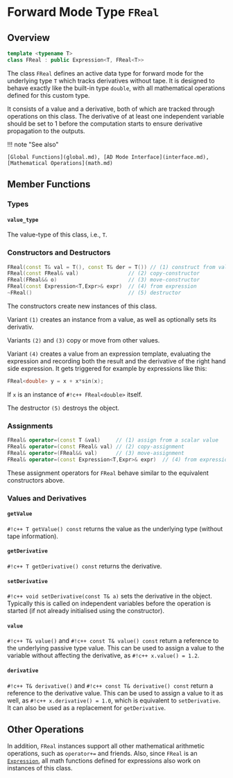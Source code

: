 # Forward Mode Type `FReal`

## Overview

```c++
template <typename T>
class FReal : public Expression<T, FReal<T>>
```

The class `FReal` defines an active data type for forward mode for the underlying type `T`
which tracks derivatives without tape.
It is designed to behave exactly like the built-in type `double`,
with all mathematical operations defined for this custom type.

It consists of a value and a derivative, both of which are tracked through
operations on this class. The derivative of at least one independent
variable should be set to 1 before the computation starts to ensure derivative
propagation to the outputs.

!!! note "See also"

    [Global Functions](global.md), [AD Mode Interface](interface.md),
    [Mathematical Operations](math.md)

## Member Functions

### Types

#### `value_type`

The value-type of this class, i.e., `T`.

### Constructors and Destructors

```c++
FReal(const T& val = T(), const T& der = T()) // (1) construct from value(s)
FReal(const FReal& val)                // (2) copy-constructor
FReal(FReal&& o)                       // (3) move-constructor
FReal(const Expression<T,Expr>& expr)  // (4) from expression
~FReal()                               // (5) destructor
```

The constructors create new instances of this class.

Variant `(1)` creates an instance from a value, as well as optionally sets
its derivativ.

Variants `(2)` and `(3)` copy or move from other values.

Variant `(4)` creates a value from an expression template, evaluating the expression
and recording both the result and the derivative of the right hand side expression.
It gets triggered for example by expressions like this:

```c++
FReal<double> y = x + x*sin(x);
```

If `x` is an instance of `#!c++ FReal<double>` itself.

The destructor `(5)` destroys the object.

### Assignments

```c++
FReal& operator=(const T &val)     // (1) assign from a scalar value
FReal& operator=(const FReal& val) // (2) copy-assignment
FReal& operator=(FReal&& val)      // (3) move-assignment
FReal& operator=(const Expression<T,Expr>& expr)  // (4) from expression
```

These assignment operators for `FReal` behave similar to the equivalent
constructors above.

### Values and Derivatives

#### `getValue`

`#!c++ T getValue() const` returns the value as the underlying type (without tape information).

#### `getDerivative`

`#!c++ T getDerivative() const` returns the derivative.

#### `setDerivative`

`#!c++ void setDerivative(const T& a)` sets the derivative in the object.
Typically this is called on independent variables before the operation is started
(if not already initialised using the constructor).

#### `value`

`#!c++ T& value()` and `#!c++ const T& value() const` return a reference to the underlying
passive type value.
This can be used to assign a value to the variable without affecting the derivative, as `#!c++ x.value() = 1.2`.

#### `derivative`

`#!c++ T& derivative()` and `#!c++ const T& derivative() const` return a reference to the derivative value.
This can be used to assign a value to it as well, as `#!c++ x.derivative() = 1.0`,
which is equivalent to `setDerivative`.
It can also be used as a replacement for `getDerivative`.

## Other Operations

In addition, `FReal` instances support all other mathematical arithmetic operations,
such as `operator+=` and friends.
Also, since `FReal` is an [`Expression`](expressions.md),
all math functions defined for expressions also work on instances of this class.
